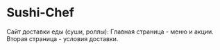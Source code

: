 # Sushi-Chef
Сайт доставки еды (суши, роллы): Главная страница - меню и акции. Вторая страница - условия доставки.
